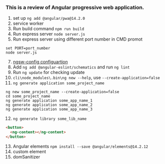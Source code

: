 ### This is a review of Angular progressive web application.

1. set up `ng add @angular/pwa@14.2.0`
2. service worker
3. Run build command `npm run build`
4. Run express server `node server.js`
5. Run express server using different port number in CMD promot
```
set PORT=port_number
node server.js
```
7. [ngsw-config configuartion](https://angular.io/guide/service-worker-config)
8. Add `ng add @angular-eslint/schematics` and run `ng lint`
9. Run `ng update` for checking update
10. `cli\node_modules\.bin\ng new --help`, use `--create-application=false`
11. `ng generate application some_project_name`
```
ng new some_project_name --create-application=false
cd some_project_name
ng generate application some_app_name_1
ng generate application some_app_name_2
ng generate application some_app_name_3
```
12. `ng generate library some_lib_name`
```html
<button>
  <ng-content></ng-content>
</button>
```
13. Angular elements `npm install --save @angular/elements@14.2.12`
14. custom element
15. domSanitizer

